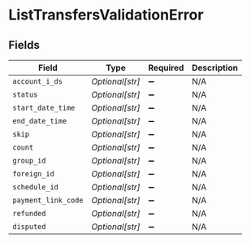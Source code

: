 # ListTransfersValidationError


## Fields

| Field               | Type                | Required            | Description         |
| ------------------- | ------------------- | ------------------- | ------------------- |
| `account_i_ds`      | *Optional[str]*     | :heavy_minus_sign:  | N/A                 |
| `status`            | *Optional[str]*     | :heavy_minus_sign:  | N/A                 |
| `start_date_time`   | *Optional[str]*     | :heavy_minus_sign:  | N/A                 |
| `end_date_time`     | *Optional[str]*     | :heavy_minus_sign:  | N/A                 |
| `skip`              | *Optional[str]*     | :heavy_minus_sign:  | N/A                 |
| `count`             | *Optional[str]*     | :heavy_minus_sign:  | N/A                 |
| `group_id`          | *Optional[str]*     | :heavy_minus_sign:  | N/A                 |
| `foreign_id`        | *Optional[str]*     | :heavy_minus_sign:  | N/A                 |
| `schedule_id`       | *Optional[str]*     | :heavy_minus_sign:  | N/A                 |
| `payment_link_code` | *Optional[str]*     | :heavy_minus_sign:  | N/A                 |
| `refunded`          | *Optional[str]*     | :heavy_minus_sign:  | N/A                 |
| `disputed`          | *Optional[str]*     | :heavy_minus_sign:  | N/A                 |